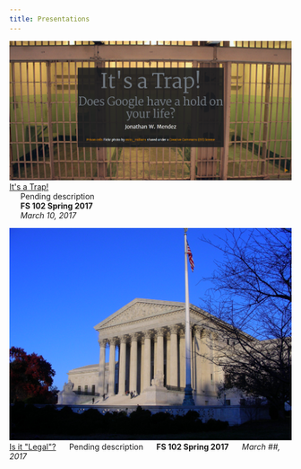 ```yaml
---
title: Presentations
---
```

<a href="https://rawgit.com/mendezjw/fs102Spring2017-presentation1-mendezjw/master/seke2015_panel.html#/"><img src="/img/itsatrap.png" alt=""></a>  
[It's a  Trap!](https://rawgit.com/mendezjw/fs102Spring2017-presentation1-mendezjw/master/seke2015_panel.html#/)  
&nbsp;&nbsp;&nbsp;&nbsp;&nbsp;Pending description  
&nbsp;&nbsp;&nbsp;&nbsp;&nbsp;**FS 102 Spring 2017**  
&nbsp;&nbsp;&nbsp;&nbsp;&nbsp;*March 10, 2017*

<a href="https://rawgit.com/mendezjw/fs102Spring2017-presentation2-mendezjw/master/seke2015_panel.html"><img src="/img/court.jpg" alt=""></a>
[Is it "Legal"?](https://rawgit.com/mendezjw/fs102Spring2017-presentation2-mendezjw/master/seke2015_panel.html)
&nbsp;&nbsp;&nbsp;&nbsp;&nbsp;Pending description
&nbsp;&nbsp;&nbsp;&nbsp;&nbsp;**FS 102 Spring 2017**
&nbsp;&nbsp;&nbsp;&nbsp;&nbsp;*March ##, 2017*
